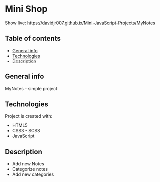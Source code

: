 # Mini Shop
Show live: https://davidjr007.github.io/Mini-JavaScript-Projects/MyNotes

## Table of contents
* [General info](#general-info)
* [Technologies](#technologies)
* [Description](#description)

## General info
MyNotes - simple project
	
## Technologies
Project is created with:
- HTML5
- CSS3 - SCSS
- JavaScript

## Description
- Add new Notes
- Categorize notes
- Add new categories
